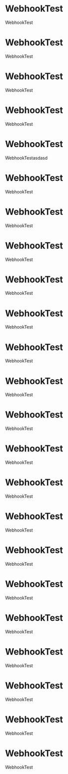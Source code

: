 # WebhookTest
WebhookTest
# WebhookTest
WebhookTest
# WebhookTest

WebhookTest
# WebhookTest
WebhookTest
# WebhookTest
WebhookTestasdasd
# WebhookTest

WebhookTest
# WebhookTest
WebhookTest
# WebhookTest
WebhookTest
# WebhookTest

WebhookTest
# WebhookTest
WebhookTest
# WebhookTest
WebhookTest
# WebhookTest

WebhookTest
# WebhookTest
WebhookTest
# WebhookTest
WebhookTest
# WebhookTest

WebhookTest
# WebhookTest
WebhookTest
# WebhookTest
WebhookTest
# WebhookTest

WebhookTest
# WebhookTest
WebhookTest
# WebhookTest
WebhookTest
# WebhookTest

WebhookTest
# WebhookTest
WebhookTest
# WebhookTest
WebhookTest
